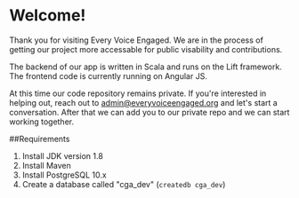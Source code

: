 # Welcome!

Thank you for visiting Every Voice Engaged.  We are in the process of getting our project more accessable for public visability and contributions.  

The backend of our app is written in Scala and runs on the Lift framework.  The frontend code is currently running on Angular JS. 

At this time our code repository remains private.  If you're interested in helping out, reach out to admin@everyvoiceengaged.org and let's start a conversation.  After that we can add you to our private repo and we can start working together.

##Requirements
1. Install JDK version 1.8
2. Install Maven
3. Install PostgreSQL 10.x
4. Create a database called "cga_dev" (`createdb cga_dev`)
